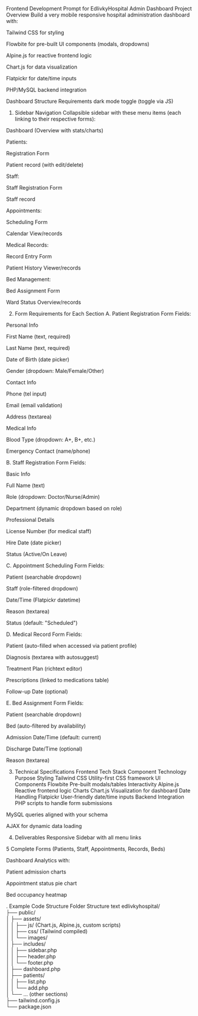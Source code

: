 Frontend Development Prompt for EdlivkyHospital Admin Dashboard
Project Overview
Build a  very mobile responsive hospital administration dashboard with:

Tailwind CSS for styling

Flowbite for pre-built UI components (modals, dropdowns)

Alpine.js for reactive frontend logic

Chart.js for data visualization

Flatpickr for date/time inputs

PHP/MySQL backend integration

Dashboard Structure Requirements
dark mode toggle (toggle via JS)
1. Sidebar Navigation
Collapsible sidebar with these menu items (each linking to their respective forms):

Dashboard (Overview with stats/charts)

Patients:

Registration Form

Patient record (with edit/delete)

Staff:

Staff Registration Form

Staff record

Appointments:

Scheduling Form

Calendar View/records

Medical Records:

Record Entry Form

Patient History Viewer/records

Bed Management:

Bed Assignment Form

Ward Status Overview/records



2. Form Requirements for Each Section
A. Patient Registration Form
Fields:

Personal Info

First Name (text, required)

Last Name (text, required)

Date of Birth (date picker)

Gender (dropdown: Male/Female/Other)

Contact Info

Phone (tel input)

Email (email validation)

Address (textarea)

Medical Info

Blood Type (dropdown: A+, B+, etc.)

Emergency Contact (name/phone)

B. Staff Registration Form
Fields:

Basic Info

Full Name (text)

Role (dropdown: Doctor/Nurse/Admin)

Department (dynamic dropdown based on role)

Professional Details

License Number (for medical staff)

Hire Date (date picker)

Status (Active/On Leave)

C. Appointment Scheduling Form
Fields:

Patient (searchable dropdown)

Staff (role-filtered dropdown)

Date/Time (Flatpickr datetime)

Reason (textarea)

Status (default: "Scheduled")

D. Medical Record Form
Fields:

Patient (auto-filled when accessed via patient profile)

Diagnosis (textarea with autosuggest)

Treatment Plan (richtext editor)

Prescriptions (linked to medications table)

Follow-up Date (optional)

E. Bed Assignment Form
Fields:

Patient (searchable dropdown)

Bed (auto-filtered by availability)

Admission Date/Time (default: current)

Discharge Date/Time (optional)

Reason (textarea)

3. Technical Specifications
Frontend Tech Stack
Component	Technology	Purpose
Styling	Tailwind CSS	Utility-first CSS framework
UI Components	Flowbite	Pre-built modals/tables
Interactivity	Alpine.js	Reactive frontend logic
Charts	Chart.js	Visualization for dashboard
Date Handling	Flatpickr	User-friendly date/time inputs
Backend Integration
PHP scripts to handle form submissions

MySQL queries aligned with your schema

AJAX for dynamic data loading

4. Deliverables
Responsive Sidebar with all menu links

5 Complete Forms (Patients, Staff, Appointments, Records, Beds)

Dashboard Analytics with:

Patient admission charts

Appointment status pie chart

Bed occupancy heatmap




. Example Code Structure
Folder Structure
text
edlivkyhospital/  
├── public/  
│   ├── assets/  
│   │   ├── js/ (Chart.js, Alpine.js, custom scripts)  
│   │   ├── css/ (Tailwind compiled)  
│   │   └── images/  
│   ├── includes/  
│   │   ├── sidebar.php  
│   │   ├── header.php  
│   │   └── footer.php  
│   ├── dashboard.php  
│   ├── patients/  
│   │   ├── list.php  
│   │   └── add.php  
│   └── ... (other sections)  
├── tailwind.config.js  
└── package.json  
